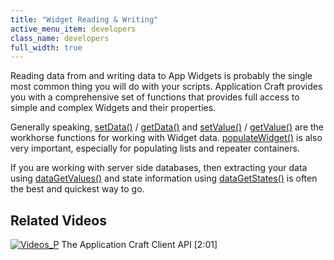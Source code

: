 ```yaml
---
title: "Widget Reading & Writing"
active_menu_item: developers
class_name: developers
full_width: true
---
```



Reading data from and writing data to App Widgets is probably the single most common thing you will do with your scripts. Application Craft provides you with a comprehensive set of functions that provides full access to simple and complex Widgets and their properties.

Generally speaking, [setData()](/developers/documentation/scripting-apis/client-api/widget-data-state-manipulation/setdata) / [getData()](/developers/documentation/scripting-apis/client-api/widget-data-state-manipulation/getdata) and [setValue()](/developers/documentation/scripting-apis/client-api/widget-data-state-manipulation/refsetvalue) / [getValue()](/developers/documentation/scripting-apis/client-api/widget-data-state-manipulation/refgetvalue) are the workhorse functions for working with Widget data. [populateWidget()](/developers/documentation/scripting-apis/client-api/widget-data-state-manipulation/populatewidget/) is also very important, especially for populating lists and repeater containers.

If you are working with server side databases, then extracting your data using [dataGetValues()](/developers/documentation/scripting-apis/client-api/widget-data-state-manipulation/datagetvalues) and state information using [dataGetStates()](/developers/documentation/scripting-apis/client-api/widget-data-state-manipulation/datagetstates) is often the best and quickest way to go.

## Related Videos

[![Videos\_P](/img/docs/videos_p.png)](http://www.youtube.com/v/1UIHv__i3uI?autoplay=1&hd=1&fs=1&showsearch=0&rel=0&) The Application Craft Client API [2:01]

